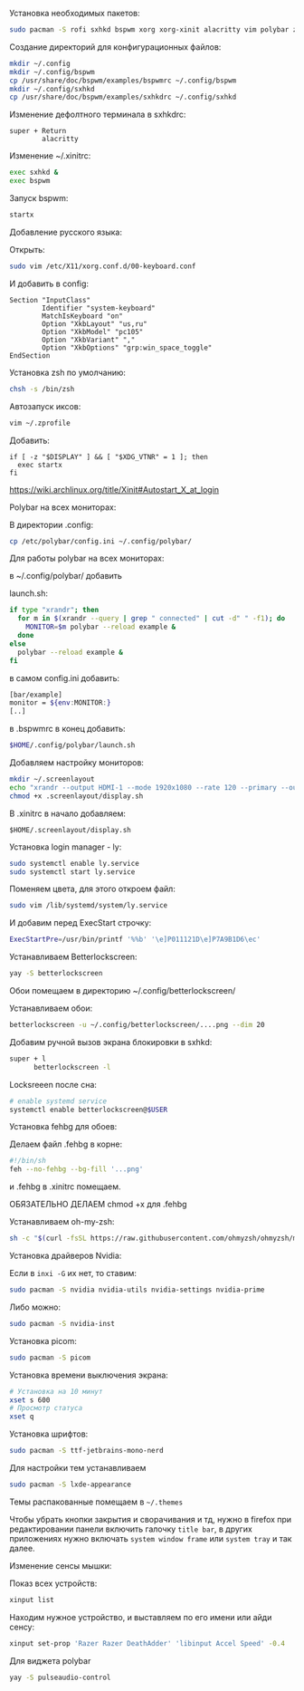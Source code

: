 Установка необходимых пакетов:
```bash
sudo pacman -S rofi sxhkd bspwm xorg xorg-xinit alacritty vim polybar zsh btop fastfetch ly feh flameshot telegram-desktop pcmanfm-gtk3
```

Создание директорий для конфигурационных файлов:

```bash
mkdir ~/.config
mkdir ~/.config/bspwm
cp /usr/share/doc/bspwm/examples/bspwmrc ~/.config/bspwm
mkdir ~/.config/sxhkd
cp /usr/share/doc/bspwm/examples/sxhkdrc ~/.config/sxhkd
```

Изменение дефолтного терминала в sxhkdrc:

```bspwm
super + Return
        alacritty
```

Изменение ~/.xinitrc:

```bash
exec sxhkd &
exec bspwm
```

Запуск bspwm:

```bash
startx
```

Добавление русского языка:

Открыть:

```bash
sudo vim /etc/X11/xorg.conf.d/00-keyboard.conf
```

И добавить в config:

```
Section "InputClass"
        Identifier "system-keyboard"
        MatchIsKeyboard "on"
        Option "XkbLayout" "us,ru"
        Option "XkbModel" "pc105"
        Option "XkbVariant" ","
        Option "XkbOptions" "grp:win_space_toggle"
EndSection
```

Установка zsh по умолчанию:

```bash
chsh -s /bin/zsh
```

Автозапуск иксов:

```bash
vim ~/.zprofile
```

Добавить:

```
if [ -z "$DISPLAY" ] && [ "$XDG_VTNR" = 1 ]; then
  exec startx
fi
```

https://wiki.archlinux.org/title/Xinit#Autostart_X_at_login

Polybar на всех мониторах:

В директории .config:

```bash
cp /etc/polybar/config.ini ~/.config/polybar/
```

Для работы polybar на всех мониторах:

в ~/.config/polybar/ добавить

launch.sh:

```bash
if type "xrandr"; then
  for m in $(xrandr --query | grep " connected" | cut -d" " -f1); do
    MONITOR=$m polybar --reload example &
  done
else
  polybar --reload example &
fi
```

в самом config.ini добавить:

```bash
[bar/example]
monitor = ${env:MONITOR:}
[..]
```

в .bspwmrc в конец добавить:

```bash
$HOME/.config/polybar/launch.sh
```

Добавляем настройку мониторов:

```bash
mkdir ~/.screenlayout
echo "xrandr --output HDMI-1 --mode 1920x1080 --rate 120 --primary --output eDP-1 --mode 1920x1080 --rate 60" >> .screenlayout/display.sh
chmod +x .screenlayout/display.sh
```

В .xinitrc в начало добавляем:

```
$HOME/.screenlayout/display.sh
```

Установка login manager - ly:

```bash
sudo systemctl enable ly.service
sudo systemctl start ly.service
```

Поменяем цвета, для этого откроем файл:

```bash
sudo vim /lib/systemd/system/ly.service
```

И добавим перед ExecStart строчку:

```bash
ExecStartPre=/usr/bin/printf '%%b' '\e]P011121D\e]P7A9B1D6\ec'
```

Устанавливаем Betterlockscreen:

```bash
yay -S betterlockscreen
```

Обои помещаем в директорию ~/.config/betterlockscreen/

Устанавливаем обои:

```bash
betterlockscreen -u ~/.config/betterlockscreen/....png --dim 20
```

Добавим ручной вызов экрана блокировки в sxhkd:

```bash
super + l
      betterlockscreen -l
```

Locksreeen после сна:

```bash
# enable systemd service
systemctl enable betterlockscreen@$USER
```

Установка fehbg для обоев:

Делаем файл .fehbg в корне:

```bash
#!/bin/sh
feh --no-fehbg --bg-fill '...png'
```

и .fehbg в .xinitrc помещаем.

ОБЯЗАТЕЛЬНО ДЕЛАЕМ chmod +x для .fehbg

Устанавливаем oh-my-zsh:

```bash
sh -c "$(curl -fsSL https://raw.githubusercontent.com/ohmyzsh/ohmyzsh/master/tools/install.sh)"
```

Установка драйверов Nvidia:

Если в `inxi -G` их нет, то ставим:

```bash
sudo pacman -S nvidia nvidia-utils nvidia-settings nvidia-prime
```

Либо можно:

```bash
sudo pacman -S nvidia-inst
```

Установка picom:

```bash
sudo pacman -S picom 
```

Установка времени выключения экрана:

```bash
# Установка на 10 минут
xset s 600
# Просмотр статуса
xset q
```

Установка шрифтов:

```bash
sudo pacman -S ttf-jetbrains-mono-nerd
```

Для настройки тем устанавливаем 

```bash
sudo pacman -S lxde-appearance
```

Темы распакованные помещаем в `~/.themes`

Чтобы убрать кнопки закрытия и сворачивания и тд, нужно в firefox при редактировании панели включить галочку `title bar`, в других приложениях нужно включать `system window frame` или `system tray` и так далее.

Изменение сенсы мышки:

Показ всех устройств:

```bash
xinput list
```

Находим нужное устройство, и выставляем по его имени или айди сенсу:

```bash
xinput set-prop 'Razer Razer DeathAdder' 'libinput Accel Speed' -0.4
```

Для виджета polybar

```bash
yay -S pulseaudio-control
```